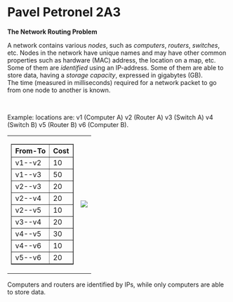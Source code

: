 # Pavel Petronel 2A3


<p>
<b>The Network Routing Problem</b><br>

A network contains various <i>nodes</i>, such as <i>computers</i>, <i>routers</i>, <i>switches</i>, etc.
Nodes in the network have unique names and may have other common properties such as hardware (MAC) address, the location on a map, etc. <br>
Some of them are <i>identified</i> using an IP-address. Some of them are able to store data, having a <i>storage capacity</i>, expressed in gigabytes (GB).   <br>
The time (measured in milliseconds) required for a network packet to go from one node to another is known.

<br>
</p>

<p>
Example: locations are: v1 (Computer A)  v2 (Router A) v3 (Switch A) v4 (Switch B) v5 (Router B) v6 (Computer B).
<table border="0">
<tbody><tr><td>
<table border="1">
<tbody><tr>
<th>From-To </th> <th> Cost </th>
</tr><tr><td> v1--v2 </td> <td> 10 </td>
</tr><tr><td> v1--v3 </td> <td> 50 </td>
</tr><tr><td> v2--v3 </td> <td> 20 </td>
</tr><tr><td> v2--v4 </td> <td> 20 </td>
</tr><tr><td> v2--v5 </td> <td> 10 </td>
</tr><tr><td> v3--v4 </td> <td> 20 </td>
</tr><tr><td> v4--v5 </td> <td> 30 </td>
</tr><tr><td> v4--v6 </td> <td> 10 </td>
</tr><tr><td> v5--v6 </td> <td> 20 </td>
</tr></tbody></table>
</td>
<td>
<img src="network.png">
</td>
</tr>
</tbody></table>
Computers and routers are identified by IPs, while only computers are able to store data.
  
</p>

